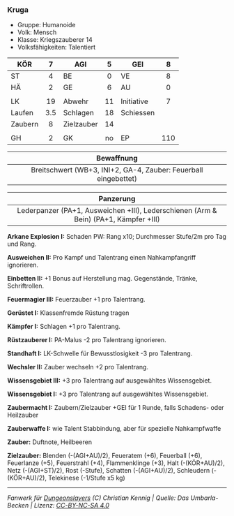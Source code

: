 ### Kruga

- Gruppe: Humanoide
- Volk: Mensch
- Klasse: Kriegszauberer 14
- Volksfähigkeiten: Talentiert

| KÖR     |  7  | AGI        |  5  | GEI        |  8  |
| ------- | :-: | ---------- | :-: | ---------- | :-: |
| ST      |  4  | BE         |  0  | VE         |  8  |
| HÄ      |  2  | GE         |  6  | AU         |  0  |
|         |     |            |     |            |     |
| LK      | 19  | Abwehr     | 11  | Initiative |  7  |
| Laufen  | 3.5 | Schlagen   | 18  | Schiessen  |     |
| Zaubern |  8  | Zielzauber | 14  |            |     |
|         |     |            |     |            |     |
| GH      |  2  | GK         | no  | EP         | 110 |

|                           Bewaffnung                            |
| :-------------------------------------------------------------: |
| Breitschwert (WB+3, INI+2, GA-4, Zauber: Feuerball eingebettet) |

|                                      Panzerung                                       |
| :----------------------------------------------------------------------------------: |
| Lederpanzer (PA+1, Ausweichen +III), Lederschienen (Arm & Bein) (PA+1, Kämpfer +III) |

**Arkane Explosion I:** Schaden PW: Rang x10; Durchmesser Stufe/2m pro Tag und Rang.

**Ausweichen II:** Pro Kampf und Talentrang einen Nahkampfangriff ignorieren.

**Einbetten II:** +1 Bonus auf Herstellung mag. Gegenstände, Tränke, Schriftrollen.

**Feuermagier III:** Feuerzauber +1 pro Talentrang.

**Gerüstet I:** Klassenfremde Rüstung tragen

**Kämpfer I:** Schlagen +1 pro Talentrang.

**Rüstzauberer I:** PA-Malus -2 pro Talentrang ignorieren.

**Standhaft I:** LK-Schwelle für Bewusstlosigkeit -3 pro Talentrang.

**Wechsler II:** Zauber wechseln +2 pro Talentrang.

**Wissensgebiet III:** +3 pro Talentrang auf ausgewähltes Wissensgebiet.

**Wissensgebiet I:** +3 pro Talentrang auf ausgewähltes Wissensgebiet.

**Zaubermacht I:** Zaubern/Zielzauber +GEI für 1 Runde, falls Schadens- oder Heilzauber

**Zauberwaffe I:** wie Talent Stabbindung, aber für spezielle Nahkampfwaffe

**Zauber:** Duftnote, Heilbeeren

**Zielzauber:** Blenden (-(AGI+AU)/2), Feueratem (+6), Feuerball (+6), Feuerlanze (+5), Feuerstrahl (+4), Flammenklinge (+3), Halt (-(KÖR+AU)/2), Netz (-(AGI+ST)/2), Rost (-Stufe), Schatten (-(AGI+AU)/2), Schleudern (-(KÖR+AU)/2), Telekinese (-1/Stufe x5 kg)

---

_Fanwerk für [Dungeonslayers](https://www.dungeonslayers.net/) (C) Christian Kennig | Quelle: Das Umbarla-Becken | Lizenz: [CC-BY-NC-SA 4.0](https://creativecommons.org/licenses/by-nc-sa/4.0/deed.de)_
